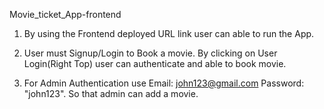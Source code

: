Movie_ticket_App-frontend

1) By using the Frontend deployed URL link user can able to run the App.

2) User must Signup/Login to Book a movie. By clicking on User Login(Right Top) user can authenticate and able to book movie.

3) For Admin Authentication use Email: john123@gmail.com  Password: "john123". So that admin can add a movie.
